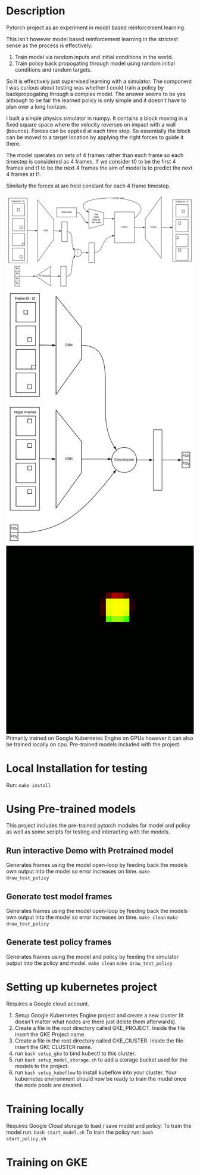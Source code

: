 # Description 
Pytorch project as an experiment in model based reinforcement learning.

This isn't however model based reinforcement learning in the strictest sense as the process is effectively:
1.  Train model via random inputs and initial conditions in the world.
2.  Train policy back propogating through model using random initial conditions and random targets.

So it is effectively just supervised learning with a simulator.
The component I was curious about testing was whether I could train a policy by backpropogating through a complex model.
The answer seems to be yes although to be fair the learned policy is only simple and it doesn't have to plan over a long horizon.

I built a simple physics simulator in numpy.  It contains a block moving in a fixed square space where the velocity reverses on impact with a wall (bounce).  Forces can be applied at each time step.
So essentially the block can be moved to a target location by applying the right forces to guide it there.

The model operates on sets of 4 frames rather than each frame so each timestep is considered as 4 frames.
If we consider t0 to be the first 4 frames and t1 to be the next 4 frames the aim of model is to predict the next 4 frames at t1.

Similarly the forces at are held constant for each 4 frame timestep.


![](images/Model.svg)
![](images/Policy.svg)
![](gif/model.gif)
Primarily trained on Google Kubernetes Engine on GPUs however it can
also be trained locally on cpu.
Pre-trained models included with the project.

# Local Installation for testing
Run: `make install`

# Using Pre-trained models
This project includes the pre-trained pytorch modules for model and policy as well as some scripts for testing and interacting with the models.

## Run interactive Demo with Pretrained model
Generates frames using the model open-loop by feeding back the models own output into the model so error increases on time.
`make draw_test_policy`

## Generate test model frames
Generates frames using the model open-loop by feeding back the models own output into the model so error increases on time.
`make clean`
`make draw_test_policy`

## Generate test policy frames
Generates frames using the model and policy by feeding the simulator output into the policy and model.
`make clean`
`make draw_test_policy`

# Setting up kubernetes project
Requires a Google cloud account.
1.  Setup Google Kubernetes Engine project and create a new cluster (It doesn't matter what nodes are there just delete them afterwards).
2.  Create a file in the root directory called GKE_PROJECT.  Inside the file insert the GKE Project name.
3.  Create a file in the root directory called GKE_ClUSTER.  Inside the file insert the GKE CLUSTER name.
4.  run `bash setup_gke` to bind kubectl to this cluster. 
5.  run `bash setup_model_storage.sh` to add a storage bucket used for the models to the project. 
6.  run `bash setup_kubeflow` to install kubeflow into your cluster.
Your kubernetes environment should now be ready to train the model once the node pools are created.

# Training locally
Requires Google Cloud storage to load / save model and policy.
To train the model run:
`bash start_model.sh`
To train the policy run:
`bash start_policy.sh`

# Training on GKE 
